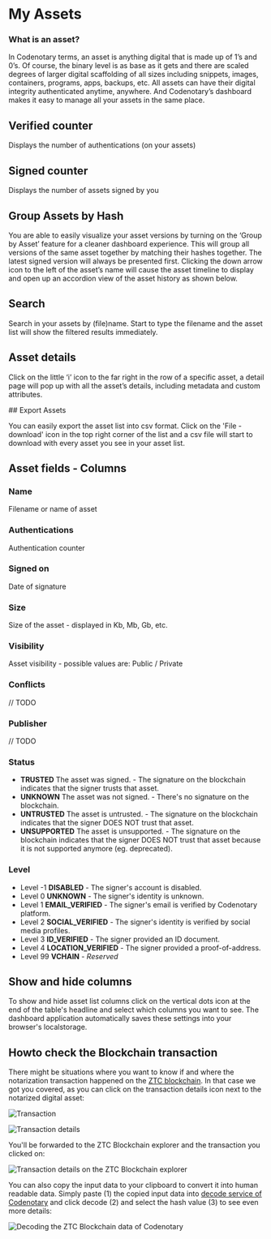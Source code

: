 # My Assets

### What is an asset?
In Codenotary terms, an asset is anything digital that is made up of 1’s and 0’s. Of course, the binary level is as base as it gets and there are scaled degrees of larger digital scaffolding of all sizes including snippets, images, containers, programs, apps, backups, etc. All assets can have their digital integrity authenticated anytime, anywhere. And Codenotary’s dashboard makes it easy to manage all your assets in the same place.

## Verified counter
Displays the number of authentications (on your assets)

## Signed counter
Displays the number of assets signed by you


## Group Assets by Hash

You are able to easily visualize your asset versions by turning on the ‘Group by Asset’ feature for a cleaner dashboard experience. This will group all versions of the same asset together by matching their hashes together. The latest signed version will always be presented first. Clicking the down arrow icon to the left of the asset’s name will cause the asset timeline to display and open up an accordion view of the asset history as shown below.


## Search

Search in your assets by (file)name. Start to type the filename and the asset list will show the filtered results immediately.


## Asset details

Click on the little ‘i’ icon to the far right in the row of a specific asset, a detail page will pop up with all the asset’s details, including metadata and custom attributes.


## Export Assets

You can easily export the asset list into csv format. Click on the 'File - download' icon in the top right corner of the list and a csv file will start to download with every asset you see in your asset list.

## Asset fields - Columns

### Name

Filename or name of asset

### Authentications

Authentication counter

### Signed on

Date of signature

### Size

Size of the asset - displayed in Kb, Mb, Gb, etc.

### Visibility

Asset visibility - possible values are: Public / Private

### Conflicts
// TODO

### Publisher
// TODO

### Status

- **TRUSTED**  The asset was signed. - The signature on the blockchain indicates that the signer trusts that asset.
- **UNKNOWN**  The asset was not signed. -  There's no signature on the blockchain.
- **UNTRUSTED**  The asset is untrusted. - The signature on the blockchain indicates that the signer DOES NOT trust that asset.
- **UNSUPPORTED**  The asset is unsupported. - The signature on the blockchain indicates that the signer DOES NOT trust that asset because it is not supported anymore (eg. deprecated).

### Level

- Level -1  **DISABLED** - The signer's account is disabled.
- Level 0 **UNKNOWN** - The signer's identity is unknown.
- Level 1 **EMAIL_VERIFIED** - The signer's email is verified by Codenotary platform.
- Level 2 **SOCIAL_VERIFIED** - The signer's identity is verified by social media profiles.
- Level 3 **ID_VERIFIED** - The signer provided an ID document.
- Level 4 **LOCATION_VERIFIED** - The signer provided a proof-of-address.
- Level 99 **VCHAIN** - *Reserved*


## Show and hide columns

To show and hide asset list columns click on the vertical dots icon at the end of the table's headline and select which columns you want to see. The dashboard application automatically saves these settings into your browser's localstorage.

## Howto check the Blockchain transaction

There might be situations where you want to know if and where the notarization transaction happened on the [ZTC blockchain](https://www.zerotrustconsortium.org).
In that case we got you covered, as you can click on the transaction details icon next to the notarized digital asset:

![Transaction](./img/asset-transaction-view.png "Notarization transaction")

![Transaction details](./img/transaction-view.png "Notarization transaction details")

You'll be forwarded to the ZTC Blockchain explorer and the transaction you clicked on:

![Transaction details on the ZTC Blockchain explorer](./img/copy-inputdata.png "ZTC Blockchain Explorer")

You can also copy the input data to your clipboard to convert it into human readable data.
Simply paste (1) the copied input data into [decode service of Codenotary](https://decode.codenotary.io) and click decode (2) and select the hash value (3) to see even more details:

![Decoding the ZTC Blockchain data of Codenotary](./img/decode.png "Codenotary Decode Service")
